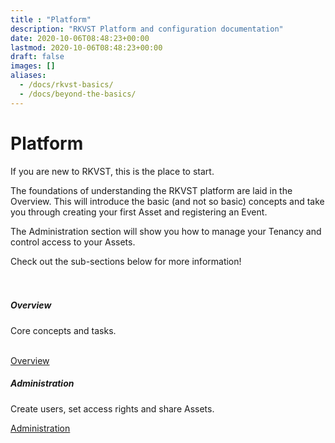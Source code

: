 ```yaml
---
title : "Platform"
description: "RKVST Platform and configuration documentation"
date: 2020-10-06T08:48:23+00:00
lastmod: 2020-10-06T08:48:23+00:00
draft: false
images: []
aliases: 
  - /docs/rkvst-basics/
  - /docs/beyond-the-basics/
---
```


<div class= "row justify-content-center">
  <div class="col-md-12 col-lg-10 col-xl-10">
    <h1>Platform</h1>
    <p>If you are new to RKVST, this is the place to start.<br></p>
    <p>The foundations of understanding the RKVST platform are laid in the Overview. This will introduce the basic (and not so basic) concepts and take you through creating your first Asset and registering an Event.</p>
    <p>The Administration section will show you how to manage your Tenancy and control access to your Assets.
    <p> Check out the sub-sections below for more information!</p>
    <section class="section section-sm" style="padding-top: 20px; padding-bottom: 50px;">
      <div class="container">
        <div class="row justify-content-left text-center">
          <div class="col-xs-9 col-sm-11 col-lg-6">
            <div class="card" style="max-width: 25rem;">
              <div class="card-body">
                <h5 class="card-title">Overview</h5>
                 <p class="card-text">Core concepts and tasks.</p><br>
                 <a href="/platform/overview/introduction/" class="btn btn-primary">Overview</a>
              </div>
            </div>
          </div>
          <div class="col-xs-9 col-sm-11 col-lg-6">
            <div class="card" style="max-width: 25rem;">
              <div class="card-body">
               <h5 class="card-title">Administration</h5>
                <p class="card-text">Create users, set access rights and share Assets.</p>
                <a href="/platform/administration/identity-and-access-management/" class="btn btn-primary">Administration</a>
              </div>
            </div>
          </div>
        </div>
      </div>
    </section>
  </div>
</div>

